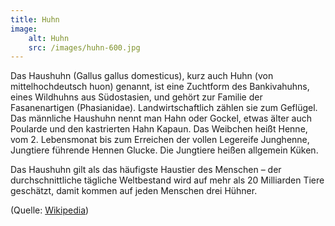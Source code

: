 ```yaml
---
title: Huhn
image:
    alt: Huhn
    src: /images/huhn-600.jpg
---
```

Das Haushuhn (Gallus gallus domesticus), kurz auch Huhn (von mittelhochdeutsch huon) genannt, ist eine Zuchtform des Bankivahuhns, eines Wildhuhns aus Südostasien, und gehört zur Familie der Fasanenartigen (Phasianidae). Landwirtschaftlich zählen sie zum Geflügel. Das männliche Haushuhn nennt man Hahn oder Gockel, etwas älter auch Poularde und den kastrierten Hahn Kapaun. Das Weibchen heißt Henne, vom 2. Lebensmonat bis zum Erreichen der vollen Legereife Junghenne, Jungtiere führende Hennen Glucke. Die Jungtiere heißen allgemein Küken.

Das Haushuhn gilt als das häufigste Haustier des Menschen – der durchschnittliche tägliche Weltbestand wird auf mehr als 20 Milliarden Tiere geschätzt, damit kommen auf jeden Menschen drei Hühner.

(Quelle: [Wikipedia](https://de.wikipedia.org/wiki/Haushuhn))